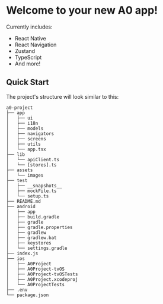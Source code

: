 # Welcome to your new A0 app!

Currently includes:

- React Native
- React Navigation
- Zustand
- TypeScript
- And more!

## Quick Start

The project's structure will look similar to this:

```
a0-project
├── app
│   ├── ui
│   ├── i18n
│   ├── models
│   ├── navigators
│   ├── screens
│   ├── utils
│   └── app.tsx
├── lib
│   └── apiClient.ts
│   └── [stores].ts
├── assets
│   └── images
├── test
│   ├── __snapshots__
│   ├── mockFile.ts
│   └── setup.ts
├── README.md
├── android
│   ├── app
│   ├── build.gradle
│   ├── gradle
│   ├── gradle.properties
│   ├── gradlew
│   ├── gradlew.bat
│   ├── keystores
│   └── settings.gradle
├── index.js
├── ios
│   ├── A0Project
│   ├── A0Project-tvOS
│   ├── A0Project-tvOSTests
│   ├── A0Project.xcodeproj
│   └── A0ProjectTests
├── .env
└── package.json

```
